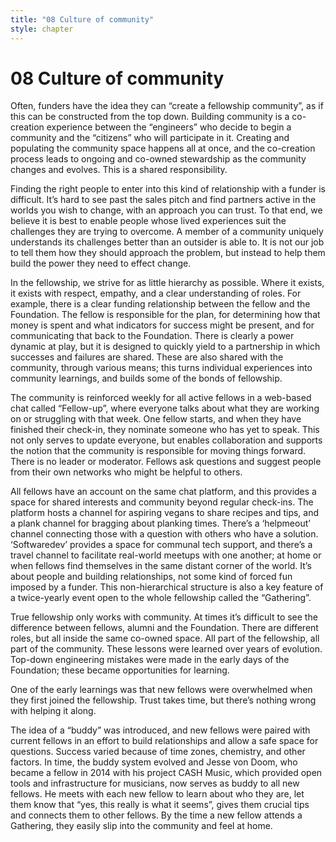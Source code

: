 ```yaml
---
title: "08 Culture of community"
style: chapter
---
```


# 08 Culture of community

Often, funders have the idea they can “create a fellowship community”, as if this can be constructed from the top down. Building community is a co-creation experience between the “engineers” who decide to begin a community and the “citizens” who will participate in it. Creating and populating the community space happens all at once, and the co-creation process leads to ongoing and co-owned stewardship as the community changes and evolves. This is a shared responsibility.

Finding the right people to enter into this kind of relationship with a funder is difficult. It’s hard to see past the sales pitch and find partners active in the worlds you wish to change, with an approach you can trust. To that end, we believe it is best to enable people whose lived experiences suit the challenges they are trying to overcome. A member of a community uniquely understands its challenges better than an outsider is able to. It is not our job to tell them how they should approach the problem, but instead to help them build the power they need to effect change.

In the fellowship, we strive for as little hierarchy as possible. Where it exists, it exists with respect, empathy, and a clear understanding of roles. For example, there is a clear funding relationship between the fellow and the Foundation. The fellow is responsible for the plan, for determining how that money is spent and what indicators for success might be present, and for communicating that back to the Foundation. There is clearly a power dynamic at play, but it is designed to quickly yield to a partnership in which successes and failures are shared. These are also shared with the community, through various means; this turns individual experiences into community learnings, and builds some of the bonds of fellowship.

The community is reinforced weekly for all active fellows in a web-based chat called “Fellow-up”, where everyone talks about what they are working on or struggling with that week. One fellow starts, and when they have finished their check-in, they nominate someone who has yet to speak. This not only serves to update everyone, but enables collaboration and supports the notion that the community is responsible for moving things forward. There is no leader or moderator. Fellows ask questions and suggest people from their own networks who might be helpful to others.

All fellows have an account on the same chat platform, and this provides a space for shared interests and community beyond regular check-ins. The platform hosts a channel for aspiring vegans to share recipes and tips, and a plank channel for bragging about planking times. There’s a ‘helpmeout’ channel connecting those with a question with others who have a solution. ‘Softwaredev’ provides a space for communal tech support, and there’s a travel channel to facilitate real-world meetups with one another; at home or when fellows find themselves in the same distant corner of the world. It’s about people and building relationships, not some kind of forced fun imposed by a funder. This non-hierarchical structure is also a key feature of a twice-yearly event open to the whole fellowship called the “Gathering”.

True fellowship only works with community. At times it’s difficult to see the difference between fellows, alumni and the Foundation. There are different roles, but all inside the same co-owned space. All part of the fellowship, all part of the community. These lessons were learned over years of evolution. Top-down engineering mistakes were made in the early days of the Foundation; these became opportunities for learning.

One of the early learnings was that new fellows were overwhelmed when they first joined the fellowship. Trust takes time, but there’s nothing wrong with helping it along.

The idea of a “buddy” was introduced, and new fellows were paired with current fellows in an effort to build relationships and allow a safe space for questions. Success varied because of time zones, chemistry, and other factors. In time, the buddy system evolved and Jesse von Doom, who became a fellow in 2014 with his project CASH Music, which provided open tools and infrastructure for musicians, now serves as buddy to all new fellows. He meets with each new fellow to learn about who they are, let them know that “yes, this really is what it seems”, gives them crucial tips and connects them to other fellows. By the time a new fellow attends a Gathering, they easily slip into the community and feel at home.